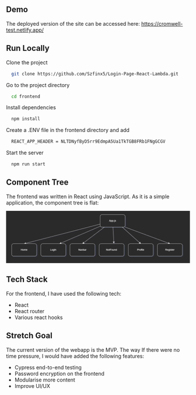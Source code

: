 ## Demo

The deployed version of the site can be accessed here:
https://cromwell-test.netlify.app/

## Run Locally

Clone the project

```bash
  git clone https://github.com/Szfinx5/Login-Page-React-Lambda.git
```

Go to the project directory

```bash
  cd frontend
```

Install dependencies

```bash
  npm install
```

Create a .ENV file in the frontend directory and add

```bash
  REACT_APP_HEADER = NLTDNyfByD5rr9EdmpA5Ua1TkTGB8FRb1FNgGCGV
```

Start the server

```bash
  npm run start
```

## Component Tree
The frontend was written in React using JavaScript. As it is a simple application, the component tree is flat:

![Component tree](https://github.com/Szfinx5/Login-Page-React-Lambda/blob/main/img/component-tree.JPG)


## Tech Stack

For the frontend, I have used the following tech:
- React
- React router
- Various react hooks

## Stretch Goal

The current version of the webapp is the MVP. The way If there were no time pressure, I would have added the following features:
- Cypress end-to-end testing
- Password encryption on the frontend
- Modularise more content
- Improve UI/UX  

